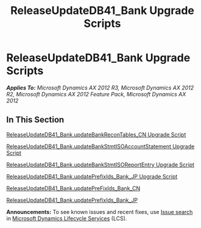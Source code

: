 ﻿---
title: ReleaseUpdateDB41_Bank Upgrade Scripts
TOCTitle: ReleaseUpdateDB41_Bank Upgrade Scripts
ms:assetid: 2240dfab-da89-4401-aae4-feb8da3785d4
ms:mtpsurl: https://msdn.microsoft.com/en-us/library/JJ684942(v=AX.60)
ms:contentKeyID: 49707144
ms.date: 05/18/2015
mtps_version: v=AX.60
---

# ReleaseUpdateDB41\_Bank Upgrade Scripts 


_**Applies To:** Microsoft Dynamics AX 2012 R3, Microsoft Dynamics AX 2012 R2, Microsoft Dynamics AX 2012 Feature Pack, Microsoft Dynamics AX 2012_

## In This Section

[ReleaseUpdateDB41\_Bank.updateBankReconTables\_CN Upgrade Script](releaseupdatedb41-bank-updatebankrecontables-cn-upgrade-script.md)

[ReleaseUpdateDB41\_Bank.updateBankStmtISOAccountStatement Upgrade Script](releaseupdatedb41-bank-updatebankstmtisoaccountstatement-upgrade-script.md)

[ReleaseUpdateDB41\_Bank.updateBankStmtISOReportEntry Upgrade Script](releaseupdatedb41-bank-updatebankstmtisoreportentry-upgrade-script.md)

[ReleaseUpdateDB41\_Bank.updatePrefixIds\_Bank\_JP Upgrade Script](releaseupdatedb41-bank-updateprefixids-bank-jp-upgrade-script.md)

[ReleaseUpdateDB41\_Bank.updatePreFixIds\_Bank\_CN](releaseupdatedb41-bank-updateprefixids-bank-cn.md)

[ReleaseUpdateDB41\_Bank.updatePrefixIds\_Bank\_JP](releaseupdatedb41-bank-updateprefixids-bank-jp.md)

  
**Announcements:** To see known issues and recent fixes, use [Issue search](http://go.microsoft.com/fwlink/?linkid=389258) in [Microsoft Dynamics Lifecycle Services](http://go.microsoft.com/fwlink/?linkid=306505) (LCS).

